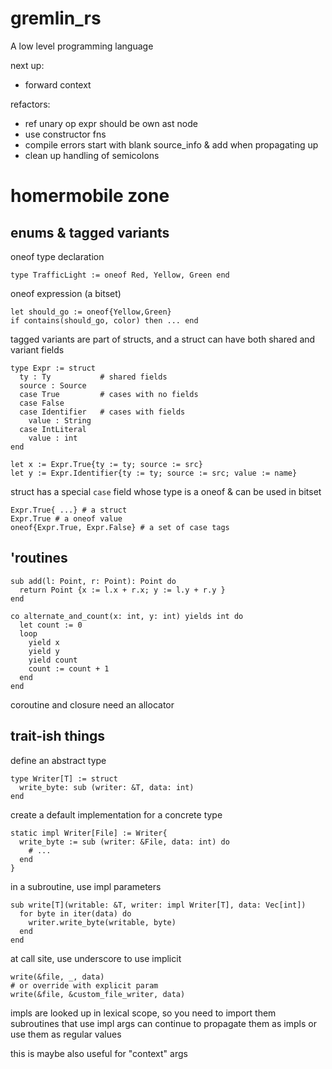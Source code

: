 # gremlin_rs

A low level programming language

next up:

- forward context

refactors:

- ref unary op expr should be own ast node
- use constructor fns
- compile errors start with blank source_info & add when propagating up
- clean up handling of semicolons

# homermobile zone

## enums & tagged variants

oneof type declaration

```
type TrafficLight := oneof Red, Yellow, Green end
```

oneof expression (a bitset)

```
let should_go := oneof{Yellow,Green}
if contains(should_go, color) then ... end
```

tagged variants are part of structs, and a struct can have both shared and variant fields

```
type Expr := struct
  ty : Ty           # shared fields
  source : Source
  case True         # cases with no fields
  case False
  case Identifier   # cases with fields
    value : String
  case IntLiteral
    value : int
end

let x := Expr.True{ty := ty; source := src}
let y := Expr.Identifier{ty := ty; source := src; value := name}
```

struct has a special `case` field whose type is a oneof & can be used in bitset

```
Expr.True{ ...} # a struct
Expr.True # a oneof value
oneof{Expr.True, Expr.False} # a set of case tags
```

## 'routines

```
sub add(l: Point, r: Point): Point do
  return Point {x := l.x + r.x; y := l.y + r.y }
end

co alternate_and_count(x: int, y: int) yields int do
  let count := 0
  loop
    yield x
    yield y
    yield count
    count := count + 1
  end
end
```

coroutine and closure need an allocator

## trait-ish things

define an abstract type

```
type Writer[T] := struct
  write_byte: sub (writer: &T, data: int)
end
```

create a default implementation for a concrete type

```
static impl Writer[File] := Writer{
  write_byte := sub (writer: &File, data: int) do
    # ...
  end
}
```

in a subroutine, use impl parameters

```
sub write[T](writable: &T, writer: impl Writer[T], data: Vec[int])
  for byte in iter(data) do
    writer.write_byte(writable, byte)
  end
end
```

at call site, use underscore to use implicit

```
write(&file, _, data)
# or override with explicit param
write(&file, &custom_file_writer, data)
```

impls are looked up in lexical scope, so you need to import them
subroutines that use impl args can continue to propagate them as impls or use them as regular values

this is maybe also useful for "context" args
